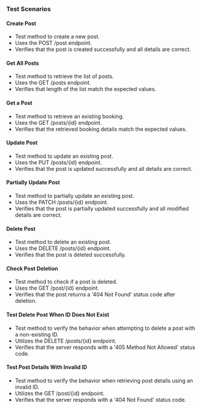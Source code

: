 ### Test Scenarios

#### Create Post
- Test method to create a new post.
- Uses the POST /post endpoint.
- Verifies that the post is created successfully and all details are correct.

#### Get All Posts
- Test method to retrieve the list of posts.
- Uses the GET /posts endpoint.
- Verifies that length of the list match the expected values.

#### Get a Post
- Test method to retrieve an existing booking.
- Uses the GET /posts/{id} endpoint.
- Verifies that the retrieved booking details match the expected values.

#### Update Post
- Test method to update an existing post.
- Uses the PUT /posts/{id} endpoint.
- Verifies that the post is updated successfully and all details are correct.

#### Partially Update Post
- Test method to partially update an existing post.
- Uses the PATCH /posts/{id} endpoint.
- Verifies that the post is partially updated successfully and all modified details are correct.

#### Delete Post
- Test method to delete an existing post.
- Uses the DELETE /posts/{id} endpoint.
- Verifies that the post is deleted successfully.

#### Check Post Deletion
- Test method to check if a post is deleted.
- Uses the GET /post/{id} endpoint.
- Verifies that the post returns a '404 Not Found' status code after deletion.

#### Test Delete Post When ID Does Not Exist
- Test method to verify the behavior when attempting to delete a post with a non-existing ID.
- Utilizes the DELETE /posts/{id} endpoint.
- Verifies that the server responds with a '405 Method Not Allowed' status code.

#### Test Post Details With Invalid ID
- Test method to verify the behavior when retrieving post details using an invalid ID.
- Utilizes the GET /post/{id} endpoint.
- Verifies that the server responds with a '404 Not Found' status code.